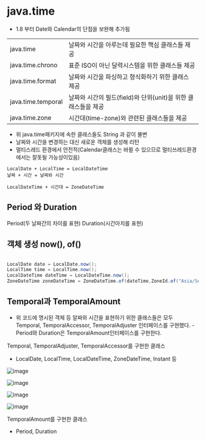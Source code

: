 
# java.time

- 1.8 부터 Date와 Calendar의 단점을 보완해 추가됨

|||
|---|---|
|java.time| 날짜와 시간을 아루는데 필요한 핵심 클래스들 제공|
|java.time.chrono| 표준 ISO이 아닌 달력시스템을 위한 클래스들 제공|
|java.time.format| 날짜와 시간을 파싱하고 형식화하기 위한 클래스 제공|
|java.time.temporal| 날짜와 시간의 필드(field)와 단위(unit)을 위한 클래스들을 제공|
|java.time.zone|  시간대(time-zone)와 관련된 클래스들을 제공|

- 위 java.time패키지에 속한 클래스들도 String 과 같이 불변
- 날짜와 시간을 변경하는 대신 새로운 객체를 생성해 리턴
- 멀티스레드 환경에서 안전적(Calendar클래스는 바뀔 수 있으므로 멀티쓰레드환경에서는 잘돗될 가능성이있음)

```
LocalDate + LocalTime = LocalDateTime
날짜 + 시간 = 날짜와 시간

LocalDateTime + 시간대 = ZoneDateTime

```

## Period 와 Duration

Period(두 날짜간의 차이를 표현)
Duration(시간아치를 표현)

## 객체 생성 now(), of()

```java

LocalDate date = LocalDate.now();
LocalTime time = LocalTime.now();
LocalDateTime dateTime = LocalDateTime.now();
ZoneDateTime zoneDateTime = ZoneDateTime.of(dateTime,ZoneId.of("Asia/Seoul"));

```
## Temporal과 TemporalAmount

- 위 코드에 명시된 객체 등 알짜와 시간을 표현하기 위한 클래스들은 모두 Temporal, TemporalAccessor, TemporalAdjuster 인터페이스를 구현했다.
-Period와 Duration은 TemporalAmount인터페이스를 구현한다.

Temporal, TemporalAdjuster, TemporalAccessor를 구현한 클래스

- LocalDate, LocalTime, LocalDateTime, ZoneDateTime, Instant 등

![image](https://user-images.githubusercontent.com/78067072/227815154-214a4d3b-1961-4b0f-8e91-00db1132cb97.png)

![image](https://user-images.githubusercontent.com/78067072/227815176-55ef6f4a-5bf8-49d0-9f52-4de75f8ab867.png)

![image](https://user-images.githubusercontent.com/78067072/227815188-04e7e000-ccbd-4e15-b1da-0cc6f6276dc4.png)

![image](https://user-images.githubusercontent.com/78067072/227815211-b18ad212-23c5-48b0-92e5-6f6531b22eb3.png)

TemporalAmount를 구현한 클래스
- Period, Duration